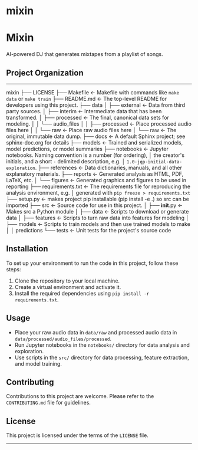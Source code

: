 mixin
==============================

# Mixin
AI-powered DJ that generates mixtapes from a playlist of songs.

## Project Organization
------------

mixin
├── LICENSE
├── Makefile           <- Makefile with commands like `make data` or `make train`
├── README.md          <- The top-level README for developers using this project.
├── data
│   ├── external       <- Data from third party sources.
│   ├── interim        <- Intermediate data that has been transformed.
│   ├── processed      <- The final, canonical data sets for modeling.
│   │   └── audio_files
│   │       ├── processed <- Place processed audio files here
│   │       └── raw       <- Place raw audio files here
│   └── raw            <- The original, immutable data dump.
├── docs               <- A default Sphinx project; see sphinx-doc.org for details
├── models             <- Trained and serialized models, model predictions, or model summaries
├── notebooks          <- Jupyter notebooks. Naming convention is a number (for ordering),
│                         the creator's initials, and a short `-` delimited description, e.g.
│                         `1.0-jqp-initial-data-exploration`.
├── references         <- Data dictionaries, manuals, and all other explanatory materials.
├── reports            <- Generated analysis as HTML, PDF, LaTeX, etc.
│   └── figures        <- Generated graphics and figures to be used in reporting
├── requirements.txt   <- The requirements file for reproducing the analysis environment, e.g.
│                         generated with `pip freeze > requirements.txt`
├── setup.py           <- makes project pip installable (pip install -e .) so src can be imported
├── src                <- Source code for use in this project.
│   ├── __init__.py    <- Makes src a Python module
│   ├── data           <- Scripts to download or generate data
│   ├── features       <- Scripts to turn raw data into features for modeling
│   ├── models         <- Scripts to train models and then use trained models to make
│   │                     predictions
└── tests              <- Unit tests for the project's source code

## Installation
To set up your environment to run the code in this project, follow these steps:

1. Clone the repository to your local machine.
2. Create a virtual environment and activate it.
3. Install the required dependencies using `pip install -r requirements.txt`.

## Usage
- Place your raw audio data in `data/raw` and processed audio data in `data/processed/audio_files/processed`.
- Run Jupyter notebooks in the `notebooks/` directory for data analysis and exploration.
- Use scripts in the `src/` directory for data processing, feature extraction, and model training.

## Contributing
Contributions to this project are welcome. Please refer to the `CONTRIBUTING.md` file for guidelines.

## License
This project is licensed under the terms of the `LICENSE` file.

--------
